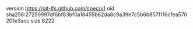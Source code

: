 version https://git-lfs.github.com/spec/v1
oid sha256:27259997df6bf83bf0a18455b62da8c9a39e7c5b6b857f116cfea570201e3acc
size 8222
